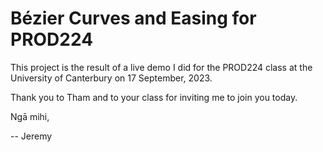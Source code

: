 # Bézier Curves and Easing for PROD224

This project is the result of a live demo I did for the PROD224 class at the University of Canterbury on 17 September, 2023.

Thank you to Tham and to your class for inviting me to join you today.

Ngā mihi,

  -- Jeremy

